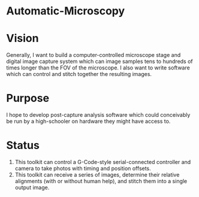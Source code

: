 # Automatic-Microscopy

# Vision
Generally, I want to build a computer-controlled microscope stage and digital image capture system which can image samples tens to hundreds of times longer than the FOV of the microscope. I also want to write software which can control and stitch together the resulting images.

# Purpose
I hope to develop post-capture analysis software which could conceivably be run by a high-schooler on hardware they might have access to.

# Status
1. This toolkit can control a G-Code-style serial-connected controller and camera to take photos with timing and position offsets.
1. This toolkit can receive a series of images, determine their relative alignments (with or without human help), and stitch them into a single output image.
